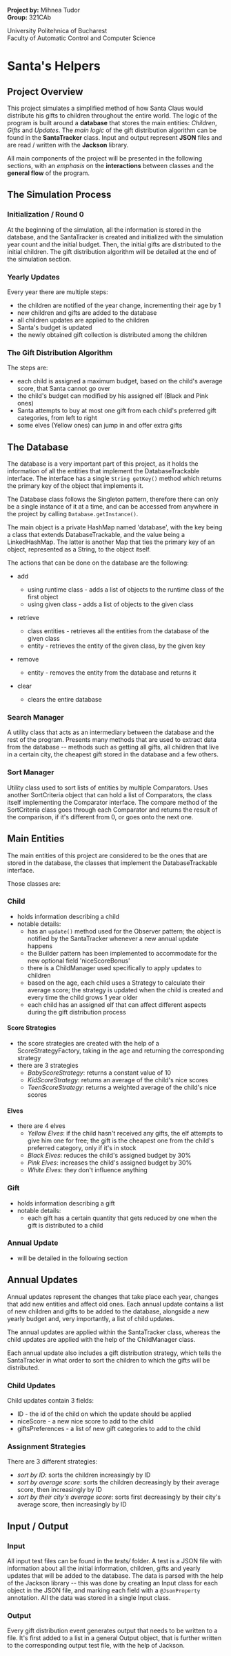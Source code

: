 **Project by:** Mihnea Tudor \
**Group:** 321CAb

University Politehnica of Bucharest \
Faculty of Automatic Control and Computer Science

# Santa's Helpers
## Project Overview
This project simulates a simplified method of how Santa Claus would distribute his gifts to
children throughout the entire world. The logic of the program is built around a **database** that
stores the main entities: _Children_, _Gifts_ and _Updates_. The _main logic_ of the gift
distribution algorithm can be found in the **SantaTracker** class. Input and output represent
**JSON** files and are read / written with the **Jackson** library.

All main components of the project will be presented in the following sections, with an _emphasis_
on the **interactions** between classes and the **general flow** of the program.


## The Simulation Process
### Initialization / Round 0
At the beginning of the simulation, all the information is stored in the database, and the
SantaTracker is created and initialized with the simulation year count and the initial budget.
Then, the initial gifts are distributed to the initial children. The gift distribution algorithm
will be detailed at the end of the simulation section.

### Yearly Updates
Every year there are multiple steps:
* the children are notified of the year change, incrementing their age by 1
* new children and gifts are added to the database
* all children updates are applied to the children
* Santa's budget is updated
* the newly obtained gift collection is distributed among the children

### The Gift Distribution Algorithm
The steps are:
* each child is assigned a maximum budget, based on the child's average score, that Santa cannot 
  go over
* the child's budget can modified by his assigned elf (Black and Pink ones)
* Santa attempts to buy at most one gift from each child's preferred gift categories, from left
  to right
* some elves (Yellow ones) can jump in and offer extra gifts

## The Database
The database is a very important part of this project, as it holds the information of all the
entities that implement the DatabaseTrackable interface. The interface has a single
```String getKey()``` method which returns the primary key of the object that implements it. 

The Database class follows the Singleton pattern, therefore there can only be a single instance
of it at a time, and can be accessed from anywhere in the project by calling
```Database.getInstance()```.

The main object is a private HashMap named 'database', with the key being a class that extends
DatabaseTrackable, and the value being a LinkedHashMap. The latter is another Map that ties the
primary key of an object, represented as a String, to the object itself.

The actions that can be done on the database are the following:
* add
  * using runtime class - adds a list of objects to the runtime class of the first object
  * using given class - adds a list of objects to the given class

* retrieve
  * class entities - retrieves all the entities from the database of the given class
  * entity - retrieves the entity of the given class, by the given key

* remove
  * entity - removes the entity from the database and returns it

* clear
  * clears the entire database

### Search Manager
A utility class that acts as an intermediary between the database and the rest of the program.
Presents many methods that are used to extract data from the database -- methods such as getting all
gifts, all children that live in a certain city, the cheapest gift stored in the database and a few
others.


### Sort Manager
Utility class used to sort lists of entities by multiple Comparators. Uses another SortCriteria
object that can hold a list of Comparators, the class itself implementing the Comparator
interface. The compare method of the SortCriteria class goes through each Comparator and returns
the result of the comparison, if it's different from 0, or goes onto the next one.

## Main Entities
The main entities of this project are considered to be the ones that are stored in the database,
the classes that implement the DatabaseTrackable interface.

Those classes are:

### Child
* holds information describing a child
* notable details:
  * has an ```update()``` method used for the Observer pattern; the object is notified by the
    SantaTracker whenever a new annual update happens 
  * the Builder pattern has been implemented to accommodate for the new optional field
    'niceScoreBonus'
  * there is a ChildManager used specifically to apply updates to children
  * based on the age, each child uses a Strategy to calculate their average score; the strategy is
    updated when the child is created and every time the child grows 1 year older
  * each child has an assigned elf that can affect different aspects during the gift distribution
    process

#### Score Strategies
* the score strategies are created with the help of a ScoreStrategyFactory, taking in the age and
  returning the corresponding strategy
* there are 3 strategies
  * _BabyScoreStrategy_: returns a constant value of 10
  * _KidScoreStrategy_: returns an average of the child's nice scores
  * _TeenScoreStrategy_: returns a weighted average of the child's nice scores

#### Elves
* there are 4 elves
  * _Yellow Elves_: if the child hasn't received any gifts, the elf attempts to give him one for
    free; the gift is the cheapest one from the child's preferred category, only if it's in stock
  * _Black Elves_: reduces the child's assigned budget by 30%
  * _Pink Elves_: increases the child's assigned budget by 30%
  * _White Elves_: they don't influence anything

### Gift
* holds information describing a gift
* notable details:
  * each gift has a certain quantity that gets reduced by one when the gift is distributed 
    to a child


### Annual Update
* will be detailed in the following section


## Annual Updates
Annual updates represent the changes that take place each year, changes that add new entities and
affect old ones. Each annual update contains a list of new children and gifts to be added to the
database, alongside a new yearly budget and, very importantly, a list of child updates.

The annual updates are applied within the SantaTracker class, whereas the child updates are applied
with the help of the ChildManager class.

Each annual update also includes a gift distribution strategy, which tells the SantaTracker in what
order to sort the children to which the gifts will be distributed.

### Child Updates
Child updates contain 3 fields:
* ID - the id of the child on which the update should be applied
* niceScore - a new nice score to add to the child
* giftsPreferences - a list of new gift categories to add to the child

### Assignment Strategies
There are 3 different strategies:
* _sort by ID_: sorts the children increasingly by ID
* _sort by average score_: sorts the children decreasingly by their average score, then
  increasingly by ID
* _sort by their city's average score_: sorts first decreasingly by their city's average score,
  then increasingly by ID

## Input / Output
### Input
All input test files can be found in the _tests/_ folder. A test is a JSON file with information
about all the initial information, children, gifts and yearly updates that will be added to the
database. The data is parsed with the help of the Jackson library -- this was done by creating an
Input class for each object in the JSON file, and marking each field with a ```@JsonProperty```
annotation. All the data was stored in a single Input class.

### Output
Every gift distribution event generates output that needs to be written to a file. It's first
added to a list in a general Output object, that is further written to the corresponding output
test file, with the help of Jackson.

